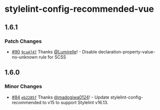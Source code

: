 # stylelint-config-recommended-vue

## 1.6.1

### Patch Changes

- [#90](https://github.com/ota-meshi/stylelint-config-recommended-vue/pull/90) [`9ca4747`](https://github.com/ota-meshi/stylelint-config-recommended-vue/commit/9ca47470d47fca4d669771d502b6ec191efeb242) Thanks [@Lumirelle](https://github.com/Lumirelle)! - Disable declaration-property-value-no-unknown rule for SCSS

## 1.6.0

### Minor Changes

- [#84](https://github.com/ota-meshi/stylelint-config-recommended-vue/pull/84) [`eb2285f`](https://github.com/ota-meshi/stylelint-config-recommended-vue/commit/eb2285faf755f02cadb2b0765c949cdbb9ee10be) Thanks [@madogiwa0124](https://github.com/madogiwa0124)! - Update stylelint-config-recommended to v15 to support Stylelint v16.13.
